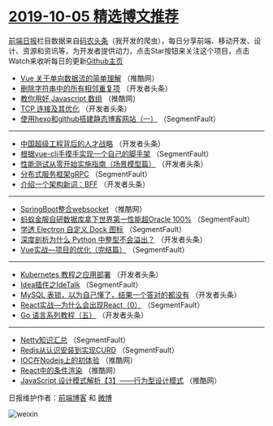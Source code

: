 # [2019-10-05 精选博文推荐](http://hao.caibaojian.com/date/2019/10/05)

[前端日报](http://caibaojian.com/c/news)栏目数据来自[码农头条](http://hao.caibaojian.com/)（我开发的爬虫），每日分享前端、移动开发、设计、资源和资讯等，为开发者提供动力，点击Star按钮来关注这个项目，点击Watch来收听每日的更新[Github主页](https://github.com/kujian/frontendDaily)
* [Vue 关于单向数据流的简单理解](http://hao.caibaojian.com/126779.html) （推酷网）
* [删除字符串中的所有相邻重复项](http://hao.caibaojian.com/126763.html) （开发者头条）
* [教你用好 Javascript 数组](http://hao.caibaojian.com/126776.html) （推酷网）
* [TCP 连接及其优化](http://hao.caibaojian.com/126757.html) （开发者头条）
* [使用hexo和github搭建静态博客网站（一）](http://hao.caibaojian.com/126747.html) （SegmentFault）

***
* [中国超级工程背后的人才战略](http://hao.caibaojian.com/126758.html) （开发者头条）
* [根据vue-cli手摸手实现一个自己的脚手架](http://hao.caibaojian.com/126748.html) （SegmentFault）
* [性能测试从零开始实施指南（场景模型篇）](http://hao.caibaojian.com/126759.html) （开发者头条）
* [分布式服务框架gRPC](http://hao.caibaojian.com/126749.html) （SegmentFault）
* [介绍一个架构新词：BFF](http://hao.caibaojian.com/126760.html) （开发者头条）

***
* [SpringBoot整合websocket](http://hao.caibaojian.com/126780.html) （推酷网）
* [蚂蚁金服自研数据库拿下世界第一性能超Oracle 100%](http://hao.caibaojian.com/126750.html) （SegmentFault）
* [学透 Electron 自定义 Dock 图标](http://hao.caibaojian.com/126751.html) （SegmentFault）
* [深度剖析为什么 Python 中整型不会溢出？](http://hao.caibaojian.com/126764.html) （开发者头条）
* [Vue实战—项目的优化（完结篇）](http://hao.caibaojian.com/126752.html) （SegmentFault）

***
* [Kubernetes 教程之应用部署](http://hao.caibaojian.com/126766.html) （开发者头条）
* [Idea插件之IdeTalk](http://hao.caibaojian.com/126753.html) （SegmentFault）
* [MySQL 表锁，以为自己懂了，结果一个答对的都没有](http://hao.caibaojian.com/126768.html) （开发者头条）
* [React实战—为什么会出现React（0）](http://hao.caibaojian.com/126754.html) （SegmentFault）
* [Go 语言系列教程（五）](http://hao.caibaojian.com/126769.html) （开发者头条）

***
* [Netty知识汇总](http://hao.caibaojian.com/126755.html) （SegmentFault）
* [Redis从认识安装到实现CURD](http://hao.caibaojian.com/126756.html) （SegmentFault）
* [IOC在Nodejs上的初体验](http://hao.caibaojian.com/126777.html) （推酷网）
* [React中的条件渲染](http://hao.caibaojian.com/126778.html) （推酷网）
* [JavaScript 设计模式解析【3】——行为型设计模式](http://hao.caibaojian.com/126775.html) （推酷网）

日报维护作者：[前端博客](http://caibaojian.com/) 和 [微博](http://caibaojian.com/go/weibo)

![weixin](https://user-images.githubusercontent.com/3055447/38468989-651132ac-3b80-11e8-8e6b-15122322a9d7.png)
